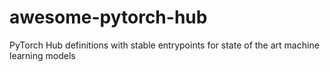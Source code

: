 # awesome-pytorch-hub
PyTorch Hub definitions with stable entrypoints for state of the art machine learning models
